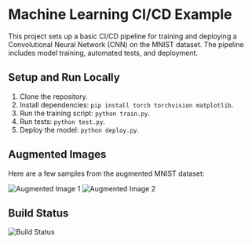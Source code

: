 # Machine Learning CI/CD Example

This project sets up a basic CI/CD pipeline for training and deploying a Convolutional Neural Network (CNN) on the MNIST dataset. The pipeline includes model training, automated tests, and deployment.

## Setup and Run Locally

1. Clone the repository.
2. Install dependencies: `pip install torch torchvision matplotlib`.
3. Run the training script: `python train.py`.
4. Run tests: `python test.py`.
5. Deploy the model: `python deploy.py`.

## Augmented Images
Here are a few samples from the augmented MNIST dataset:

![Augmented Image 1](./augmented_image1.png)
![Augmented Image 2](./augmented_image2.png)

## Build Status
![Build Status](https://github.com/yourusername/repositoryname/actions/workflows/ci-cd.yml/badge.svg)
